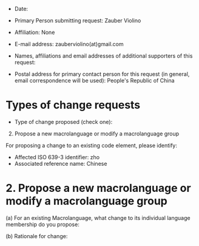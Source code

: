 - Date:
- Primary Person submitting request: Zauber Violino
- Affiliation: None
- E-mail address: zauberviolino(at)gmail.com
- Names, affiliations and email addresses of additional supporters of this request:

- Postal address for primary contact person for this request (in general, email correspondence will be used): People's Republic of China


# Types of change requests
- Type of change proposed (check one):
2. Propose a new macrolanguage or modify a macrolanguage group

For proposing a change to an existing code element, please identify:
- Affected ISO 639-3 identifier: zho
- Associated reference name: Chinese

# 2. Propose a new macrolanguage or modify a macrolanguage group

(a) For an existing Macrolanguage, what change to its individual language membership do you propose:

(b) Rationale for change:
